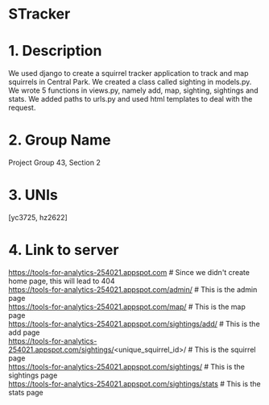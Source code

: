 # STracker
# 1. Description
  We used django to create a squirrel tracker application to track and map squirrels in Central Park. 
  We created a class called sighting in models.py.
  We wrote 5 functions in views.py, namely add, map, sighting, sightings and stats.
  We added paths to urls.py and used html templates to deal with the request. 
# 2. Group Name 
  Project Group 43, Section 2
# 3. UNIs
  [yc3725, hz2622]
# 4. Link to server
  https://tools-for-analytics-254021.appspot.com            # Since we didn't create home page, this will lead to 404   
  https://tools-for-analytics-254021.appspot.com/admin/     # This is the admin page    
  https://tools-for-analytics-254021.appspot.com/map/       # This is the map page   
  https://tools-for-analytics-254021.appspot.com/sightings/add/   # This is the add page   
  https://tools-for-analytics-254021.appspot.com/sightings/<unique_squirrel_id>/  # This is the squirrel page   
  https://tools-for-analytics-254021.appspot.com/sightings/        # This is the sightings page   
  https://tools-for-analytics-254021.appspot.com/sightings/stats    # This is the stats page   
